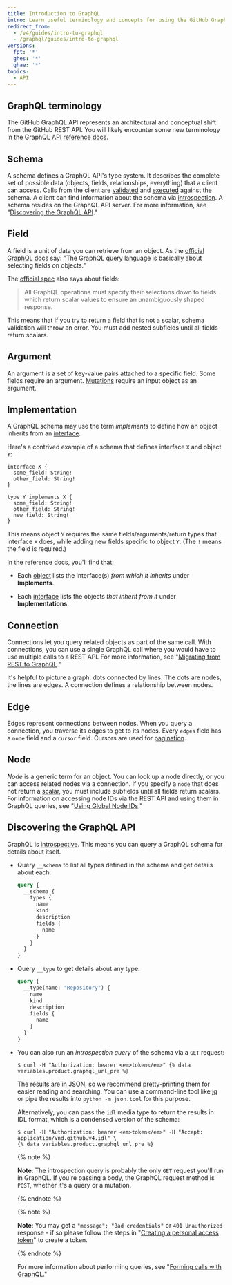 ```yaml
---
title: Introduction to GraphQL
intro: Learn useful terminology and concepts for using the GitHub GraphQL API.
redirect_from:
  - /v4/guides/intro-to-graphql
  - /graphql/guides/intro-to-graphql
versions:
  fpt: '*'
  ghes: '*'
  ghae: '*'
topics:
  - API
---
```


## GraphQL terminology

The GitHub GraphQL API represents an architectural and conceptual shift from the GitHub REST API. You will likely encounter some new terminology in the GraphQL API [reference docs](/graphql).

## Schema

A schema defines a GraphQL API's type system. It describes the complete set of possible data (objects, fields, relationships, everything) that a client can access. Calls from the client are [validated](https://graphql.github.io/learn/validation/) and [executed](https://graphql.github.io/learn/execution/) against the schema. A client can find information about the schema via [introspection](#discovering-the-graphql-api). A schema resides on the GraphQL API server. For more information, see "[Discovering the GraphQL API](#discovering-the-graphql-api)."

## Field

A field is a unit of data you can retrieve from an object. As the [official GraphQL docs](https://graphql.github.io/learn/schema/) say:
"The GraphQL query language is basically about selecting fields on objects."

The [official spec](https://graphql.github.io/graphql-spec/June2018/#sec-Language.Fields) also says about fields:

> All GraphQL operations must specify their selections down to fields which return scalar values to ensure an unambiguously shaped response.

This means that if you try to return a field that is not a scalar, schema validation will throw an error. You must add nested subfields until all fields return scalars.

## Argument

An argument is a set of key-value pairs attached to a specific field. Some fields require an argument. [Mutations](/graphql/guides/forming-calls-with-graphql#about-mutations) require an input object as an argument.

## Implementation

A GraphQL schema may use the term _implements_ to define how an object inherits from an [interface](/graphql/reference/interfaces).

Here's a contrived example of a schema that defines interface `X` and object `Y`:

```
interface X {
  some_field: String!
  other_field: String!
}

type Y implements X {
  some_field: String!
  other_field: String!
  new_field: String!
}
```

This means object `Y` requires the same fields/arguments/return types that interface `X` does, while adding new fields specific to object `Y`. (The `!` means the field is required.)

In the reference docs, you'll find that:

* Each [object](/graphql/reference/objects) lists the interface(s) _from which it inherits_ under **Implements**.

* Each [interface](/graphql/reference/interfaces) lists the objects _that inherit from it_ under **Implementations**.

## Connection

Connections let you query related objects as part of the same call. With connections, you can use a single GraphQL call where you would have to use multiple calls to a REST API. For more information, see "[Migrating from REST to GraphQL](/graphql/guides/migrating-from-rest-to-graphql)."

It's helpful to picture a graph: dots connected by lines. The dots are nodes, the lines are edges. A connection defines a relationship between nodes.

## Edge

Edges represent connections between nodes. When you query a connection, you traverse its edges to get to its nodes. Every `edges` field has a `node` field and a `cursor` field. Cursors are used for [pagination](https://graphql.github.io/learn/pagination/).

## Node

_Node_ is a generic term for an object. You can look up a node directly, or you can access related nodes via a connection. If you specify a `node` that does not return a [scalar](/graphql/reference/scalars), you must include subfields until all fields return scalars. For information on accessing node IDs via the REST API and using them in GraphQL queries, see "[Using Global Node IDs](/graphql/guides/using-global-node-ids)."

## Discovering the GraphQL API

GraphQL is [introspective](https://graphql.github.io/learn/introspection/). This means you can query a GraphQL schema for details about itself.

* Query `__schema` to list all types defined in the schema and get details about each:

  ```graphql
  query {
    __schema {
      types {
        name
        kind
        description
        fields {
          name
        }
      }
    }
  }
  ```

* Query `__type` to get details about any type:

  ```graphql
  query {
    __type(name: "Repository") {
      name
      kind
      description
      fields {
        name
      }
    }
  }
  ```

* You can also run an _introspection query_ of the schema via a `GET` request:

  ```shell
  $ curl -H "Authorization: bearer <em>token</em>" {% data variables.product.graphql_url_pre %}
  ```

  The results are in JSON, so we recommend pretty-printing them for easier reading and searching. You can use a command-line tool like [jq](https://stedolan.github.io/jq/) or pipe the results into `python -m json.tool` for this purpose.

  Alternatively, you can pass the `idl` media type to return the results in IDL format, which is a condensed version of the schema:

  ```shell
  $ curl -H "Authorization: bearer <em>token</em>" -H "Accept: application/vnd.github.v4.idl" \
  {% data variables.product.graphql_url_pre %}
  ```

  {% note %}

  **Note**: The introspection query is probably the only `GET` request you'll run in GraphQL. If you're passing a body, the GraphQL request method is `POST`, whether it's a query or a mutation.

  {% endnote %}

  {% note %}

  **Note**: You may get a `"message": "Bad credentials"` or `401 Unauthorized` response - if so please follow the steps in "[Creating a personal access token](/github/authenticating-to-github/creating-a-personal-access-token)" to create a token. 

  {% endnote %}

  For more information about performing queries, see "[Forming calls with GraphQL](/graphql/guides/forming-calls-with-graphql)."

